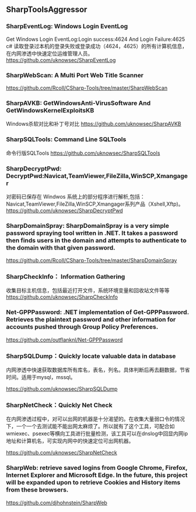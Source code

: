 ## SharpToolsAggressor



### SharpEventLog: Windows Login EventLog
  Get Windows Login EventLog:Login success:4624 And Login Failure:4625
  c# 读取登录过本机的登录失败或登录成功（4624，4625）的所有计算机信息，在内网渗透中快速定位运维管理人员。
  https://github.com/uknowsec/SharpEventLog
  
### SharpWebScan: A Multi Port Web Title Scanner
  https://github.com/RcoIl/CSharp-Tools/tree/master/SharpWebScan
  
  
### SharpAVKB: GetWindowsAnti-VirusSoftware And GetWindowsKernelExploitsKB
  Windows杀软对比和补丁号对比
  https://github.com/uknowsec/SharpAVKB
  
  
### SharpSQLTools: Command Line SQLTools
  命令行版SQLTools
  https://github.com/uknowsec/SharpSQLTools
  
  
### SharpDecryptPwd: DecryptPwd:Navicat,TeamViewer,FileZilla,WinSCP,Xmangager
  对密码已保存在 Windwos 系统上的部分程序进行解析,包括：Navicat,TeamViewer,FileZilla,WinSCP,Xmangager系列产品（Xshell,Xftp)。
  https://github.com/uknowsec/SharpDecryptPwd
  
  
### SharpDomainSpray: SharpDomainSpray is a very simple password spraying tool written in .NET. It takes a password then finds users in the domain and attempts to authenticate to the domain with that given password.
  https://github.com/RcoIl/CSharp-Tools/tree/master/SharpDomainSpray
  
  
### SharpCheckInfo： Information Gathering
  收集目标主机信息，包括最近打开文件，系统环境变量和回收站文件等等
  https://github.com/uknowsec/SharpCheckInfo
  
  
### Net-GPPPassword: .NET implementation of Get-GPPPassword. Retrieves the plaintext password and other information for accounts pushed through Group Policy Preferences.

  https://github.com/outflanknl/Net-GPPPassword
  
### SharpSQLDump：Quickly locate valuable data in database
内网渗透中快速获取数据库所有库名，表名，列名。具体判断后再去翻数据，节省时间。适用于mysql，mssql。

  https://github.com/uknowsec/SharpSQLDump
  
### SharpNetCheck：Quickly Net Check
在内网渗透过程中，对可以出网的机器是十分渴望的。在收集大量弱口令的情况下，一个一个去测试能不能出网太麻烦了。所以就有了这个工具，可配合如wmiexec、psexec等横向工具进行批量检测，该工具可以在dnslog中回显内网ip地址和计算机名，可实现内网中的快速定位可出网机器。

https://github.com/uknowsec/SharpNetCheck

### SharpWeb: retrieve saved logins from Google Chrome, Firefox, Internet Explorer and Microsoft Edge. In the future, this project will be expanded upon to retrieve Cookies and History items from these browsers.

https://github.com/djhohnstein/SharpWeb


